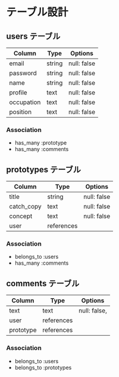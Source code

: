 # テーブル設計

## users テーブル

| Column             | Type   | Options     |
| ------------------ | ------ | ----------- |
| email              | string | null: false |
| password           | string | null: false |
| name               | string | null: false |
| profile            | text   | null: false |
| occupation         | text   | null: false |
| position           | text   | null: false |

### Association
- has_many :prototype
- has_many :comments

## prototypes テーブル

| Column             | Type       | Options            |
| ------------------ | ---------- | ------------------ |
| title              | string     | null: false        |
| catch_copy         | text       | null: false        |
| concept            | text       | null: false        |
| user               | references |                    |

### Association
- belongs_to :users
- has_many   :comments

## comments テーブル

| Column    | Type       | Options                        |
| --------- | ---------- | ------------------------------ |
| text      | text       | null: false,                   |
| user      | references |                                |
| prototype | references |                                |

### Association
- belongs_to :users
- belongs_to :prototypes